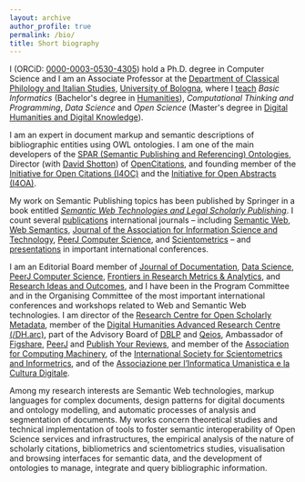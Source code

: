```yaml
---
layout: archive
author_profile: true
permalink: /bio/
title: Short biography
---
```


I (ORCiD: [0000-0003-0530-4305](https://orcid.org/0000-0003-0530-4305)) hold a Ph.D. degree in Computer Science and I am an Associate Professor at the [Department of Classical Philology and Italian Studies](http://www.ficlit.unibo.it/), [University of Bologna](http://www.unibo.it/en), where I [teach](https://www.unibo.it/sitoweb/silvio.peroni/teachings) *Basic Informatics* (Bachelor's degree in [Humanities](https://corsi.unibo.it/1cycle/Humanities)), *Computational Thinking and Programming*, *Data Science* and *Open Science* (Master's degree in [Digital Humanities and Digital Knowledge](https://corsi.unibo.it/2cycle/DigitalHumanitiesKnowledge)). 

I am an expert in document markup and semantic descriptions of bibliographic entities using OWL ontologies. I am one of the main developers of the [SPAR (Semantic Publishing and Referencing) Ontologies](http://www.sparontologies.net), Director (with [David Shotton](https://twitter.com/dshotton)) of [OpenCitations](http://opencitations.net), and founding member of the [Initiative for Open Citations (I4OC)](https://i4oc.org) and the [Initiative for Open Abstracts (I4OA)](https://i4oa.org).

My work on Semantic Publishing topics has been published by Springer in a book entitled *[Semantic Web Technologies and Legal Scholarly Publishing](http://www.springer.com/it/book/9783319047768)*. I count several [publications](/pub/) international journals – including [Semantic Web](http://www.semantic-web-journal.net/), [Web Semantics](https://www.journals.elsevier.com/journal-of-web-semantics/), [Journal of the Association for Information Science and Technology](http://onlinelibrary.wiley.com/journal/10.1002/(ISSN)2330-1643), [PeerJ Computer Science](https://peerj.com/computer-science/), and [Scientometrics](https://link.springer.com/journal/11192) – and [presentations](/tlk/) in important international conferences. 

I am an Editorial Board member of [Journal of Documentation](https://www.emerald.com/insight/publication/issn/0022-0418), [Data Science](https://datasciencehub.net/), [PeerJ Computer Science](https://peerj.com/computer-science/), [Frontiers in Research Metrics & Analytics](https://www.frontiersin.org/journals/research-metrics-and-analytics), and [Research Ideas and Outcomes](https://riojournal.com/), and I have been in the Program Committee and in the Organising Committee of the most important international conferences and workshops related to Web and Semantic Web technologies. I am director of the [Research Centre for Open Scholarly Metadata](https://openscholarlymetadata.org), member of the [Digital Humanities Advanced Research Centre (/DH.arc)](http://dharc.unibo.it), part of the Advisory Board of [DBLP](https://dblp.uni-trier.de/) and [Qeios](https://www.qeios.com/), Ambassador of [Figshare](https://figshare.com/), [PeerJ](https://peerj.com) and [Publish Your Reviews](http://asapbio.org/publishyourreviews), and member of the [Association for Computing Machinery](https://www.acm.org/), of the [International Society for Scientometrics and Informetrics](http://issi-society.org/), and of the [Associazione per l’Informatica Umanistica e la Cultura Digitale](http://www.aiucd.it).

Among my research interests are Semantic Web technologies, markup languages for complex documents, design patterns for digital documents and ontology modelling, and automatic processes of analysis and segmentation of documents. My works concern theoretical studies and technical implementation of tools to foster semantic interoperability of Open Science services and infrastructures, the empirical analysis of the nature of scholarly citations, bibliometrics and scientometrics studies, visualisation and browsing interfaces for semantic data, and the development of ontologies to manage, integrate and query bibliographic information.
